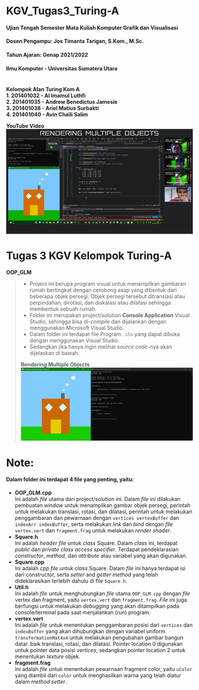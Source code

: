 # KGV_Tugas3_Turing-A
#### Ujian Tengah Semester Mata Kuliah Komputer Grafik dan Visualisasi
#### Dosen Pengampu: Jos Timanta Tarigan, S.Kom., M.Sc.
#### Tahun Ajaran: Genap 2021/2022
#### Ilmu Komputer - Universitas Sumatera Utara

# 
**Kelompok Alan Turing Kom A**  
**1. 201401032 - Al Imamul Luthfi**  
**2. 201401035 - Andrew Benedictus Jamesie**  
**3. 201401038 - Ariel Matius Surbakti**  
**4. 201401040 - Avin Chaili Salim**  

**YouTube Video**  
[![YouTube Video](screenshot/YouTube.png)](https://youtu.be/yJyQSv9ATMc)

# 
# Tugas 3 KGV Kelompok Turing-A
**OOP_GLM**
> - Project ini berupa program visual untuk menampilkan gambaran rumah bertingkat dengan cerobong asap yang dibentuk dari beberapa objek persegi. Objek persegi tersebut ditranslasi atau perpindahan, dirotasi, dan diskalasi atau dilatasi sehingga membentuk sebuah rumah.
> - Folder ini merupakan project/solution **Console Application** Visual Studio, sehingga bisa di-_compile_ dan dijalankan dengan menggunakan Microsoft Visual Studio.
> - Dalam folder ini terdapat file Program `.sln` yang dapat dibuka dengan menggunakan Visual Studio.
> - Sedangkan jika hanya ingin melihat _source code_-nya akan dijelaskan di bawah.
> 
> **Rendering Multiple Objects**  
> ![Screenshot UTS KGV](screenshot/Tugas3_MultipleObjects.png)

# 
# Note:
#### Dalam folder ini terdapat 4 file yang penting, yaitu:
- **OOP_GLM.cpp**  
  Ini adalah _file_ utama dari project/solution ini. Dalam _file_ ini dilakukan pembuatan _window_ untuk menampilkan gambar objek persegi, perintah untuk melakukan translasi, rotasi, dan dilatasi, perintah untuk melakukan penggambaran dan pewarnaan dengan `vertices vertexBuffer` dan `indexArr indexBuffer`, serta melakukan _link_ dan _bind_ dengan _file_ `vertex.vert` dan `fragment.frag` untuk melakukan _render shader_.
- **Square.h**  
  Ini adalah _header file_ untuk _class_ Square. Dalam _class_ ini, terdapat _public_ dan _private_ _class access specifier_. Terdapat pendeklarasian _constructor_, _method_, dan _attribute_ atau variabel yang akan digunakan.
- **Square.cpp**  
  Ini adalah _cpp file_ untuk _class_ Square. Dalam _file_ ini hanya terdapat isi dari constructor, serta _setter_ and _getter method_ yang telah dideklarasikan terlebih dahulu di file `Square.h`.
- **Util.h**  
  Ini adalah _file_ untuk menghubungkan _file_ utama `OOP_GLM.cpp` dengan _file_ vertex dan fragment, yaitu `vertex.vert` dan `fragment.frag`. _File_ ini juga berfungsi untuk melakukan _debugging_ yang akan ditampilkan pada console/terminal pada saat menjalankan (_run_) program.
- **vertex.vert**  
  Ini adalah _file_ untuk menentukan penggambaran posisi dari `vertices` dan `indexBuffer` yang akan dihubungkan dengan variabel uniform `transformationMat4x4` untuk melakukan pengubahan gambar bangun datar. baik translasi, rotasi, dan dilatasi. Pointer location 0 digunakan untuk pointer data posisi _vertices_, sedangkan pointer location 2 untuk menentukan _texture_ objek.
- **fragment.frag**  
  Ini adalah _file_ untuk menentukan pewarnaan fragment color, yaitu `uColor` yang diambil dari `color` untuk menghasilkan warna yang telah diatur dalam _method setter_.
